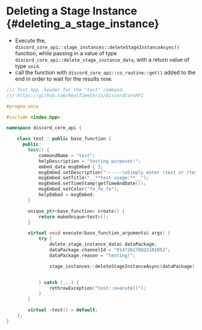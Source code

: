Deleting a Stage Instance {#deleting_a_stage_instance}
============
- Execute the, `discord_core_api::stage_instances::deleteStageInstanceAsync()` function, while passing in a value of type `discord_core_api::delete_stage_instance_data`, with a return value of type `void`.
- call the function with `discord_core_api::co_routine::get()` added to the end in order to wait for the results now.

```cpp
/// Test.hpp -header for the "test" command.
/// https://github.com/RealTimeChris/DiscordCoreAPI

#pragma once

#include <index.hpp>

namespace discord_core_api {

	class test : public base_function {
	  public:
		test() {
			commandName = "test";
			helpDescription = "testing purposes!";
			embed_data msgEmbed { };
			msgEmbed.setDescription("------\nSimply enter !test or /test!\n------");
			msgEmbed.setTitle("__**test usage:**__");
			msgEmbed.setTimeStamp(getTimeAndDate());
			msgEmbed.setColor("fe_fe_fe");
			helpEmbed = msgEmbed;
		}

		unique_ptr<base_function> create() {
			return makeUnique<test>();
		}

		virtual void execute(base_function_arguments& args) {
			try {
				delete_stage_instance_data& dataPackage;
				dataPackage.channelId = "914726178022101052";
				dataPackage.reason = "testing!";

				stage_instances::deleteStageInstanceAsync(dataPackage).get();


			} catch (...) {
				rethrowException("test::execute()");
			}
		}

		virtual ~test() = default;
	};
}
```
